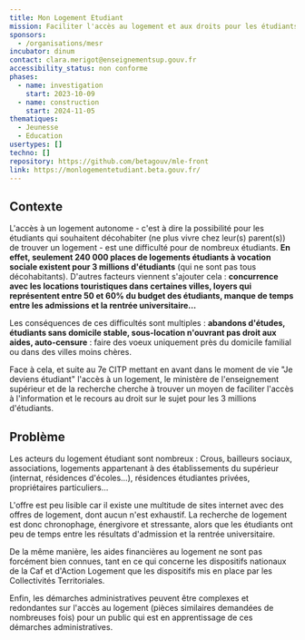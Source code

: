 ```yaml
---
title: Mon Logement Etudiant
mission: Faciliter l'accès au logement et aux droits pour les étudiants
sponsors:
  - /organisations/mesr
incubator: dinum
contact: clara.merigot@enseignementsup.gouv.fr
accessibility_status: non conforme
phases:
  - name: investigation
    start: 2023-10-09
  - name: construction
    start: 2024-11-05
thematiques:
  - Jeunesse
  - Education
usertypes: []
techno: []
repository: https://github.com/betagouv/mle-front
link: https://monlogementetudiant.beta.gouv.fr/
---
```

## Contexte

L'accès à un logement autonome - c'est à dire la possibilité pour les étudiants qui souhaitent décohabiter (ne plus vivre chez leur(s) parent(s)) de trouver un logement - est une difficulté pour de nombreux étudiants. **En effet, seulement 240 000 places de logements étudiants à vocation sociale existent pour 3 millions d'étudiants** (qui ne sont pas tous décohabitants). D'autres facteurs viennent s'ajouter  cela : **concurrence avec les locations touristiques dans certaines villes, loyers qui représentent entre 50 et 60% du budget des étudiants, manque de temps entre les admissions et la rentrée universitaire…**

Les conséquences de ces difficultés sont multiples : **abandons d'études, étudiants sans domicile stable, sous-location n'ouvrant pas droit aux aides, auto-censure** : faire des voeux uniquement près du domicile familial ou dans des villes moins chères.

Face à cela, et suite au 7e CITP mettant en avant dans le moment de vie "Je deviens étudiant" l'accès à un logement, le ministère de l'enseignement supérieur et de la recherche cherche à trouver un moyen de faciliter l'accès à l'information et le recours au droit sur le sujet pour les 3 millions d'étudiants. 

## Problème

Les acteurs du logement étudiant sont nombreux : Crous, bailleurs sociaux, associations, logements appartenant à des établissements du supérieur (internat, résidences d'écoles…), résidences étudiantes privées, propriétaires particuliers… 

L'offre est peu lisible car il existe une multitude de sites internet avec des offres de logement, dont aucun n'est exhaustif. La recherche de logement est donc chronophage, énergivore et stressante, alors que les étudiants ont peu de temps entre les résultats d'admission et la rentrée universitaire. 

De la même manière, les aides financières au logement ne sont pas forcément bien connues, tant en ce qui concerne les dispositifs nationaux de la Caf et d'Action Logement que les dispositifs mis en place par les Collectivités Territoriales.

Enfin, les démarches administratives peuvent être complexes et redondantes sur l'accès au logement (pièces similaires demandées de nombreuses fois) pour un public qui est en apprentissage de ces démarches administratives.